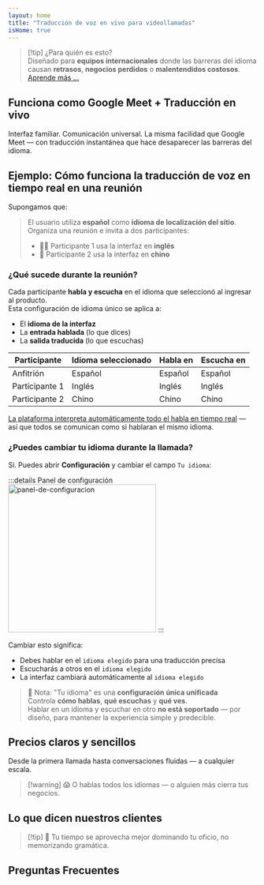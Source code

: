 ```yaml
---
layout: home
title: "Traducción de voz en vivo para videollamadas"
isHome: true
---
```


<HeroSection title="Reúnete en **Cualquier** Idioma" :typingSpeed="10" text="Traducción de voz en vivo en **videollamadas** — comunicación rápida, clara y sin fronteras.">
<NavButton buttonLabel="Cómo funciona" buttonClass="brand" to="/#HowItWorks" />
<NavButton buttonLabel="Asistente" buttonClass="alt" to="/chat" />
</HeroSection>

<span id="1"></span>
<FeatureBlock
    :card="{
      title: 'Traducción ≠ Comprensión. Esto es lo que sigue.',
      details: 'Sin importar el idioma, tu voz es escuchada — y comprendida — como si compartieras la misma lengua.',
      items: [
        '✧ Naturalmente, en [tiempo real](./product/overview/how-it-works), y sin subtítulos o retrasos.',
        '✧ La interpretación impulsada por IA captura el tono, la intención y la terminología específica de la industria.',
      ],
      link: './product/overview/what-is-intermind',
      src: {
        light: '/media-kit/animals-cartoon-3-2.png',
        dark: '/1d.png',
      },
      inversion: false,
    }"
  />

<span id="2"></span>
<FeatureBlock
    :card="{
      title: 'La Mente Dentro de Tus Reuniones',
      details: 'InterMind convierte cada llamada multilingüe en conocimiento claro y consultable.',
      items: [
        '✧ **Pregunta cualquier cosa** — la IA encuentra respuestas **en todas tus reuniones**.',
        '✧ Extrae automáticamente tareas, responsables y fechas límite.',
        '✧ Resume puntos clave en cualquier idioma — al instante.',
      ],
      link: './product/overview/how-it-works#🧩-deep-memory-deep-understanding',
      src: {
        light: '/2l.png',
        dark: '/2d.png',
      },
      inversion: true,
    }"
  />

<span id="3"></span>
<FeatureBlock
    :card="{
      title: 'Diseñado para Reuniones Serias — No Solo para Conversar',
      details: 'InterMind es una [plataforma de videoconferencias de nivel profesional](./product/overview/video-meeting-platform), no un complemento ligero o plugin.',
      items: [
        '✧ Resolución 1080p, supresión inteligente de ruido, programación, moderación, compartir pantalla, grabación, subtitulado, chat de participantes e integración de calendario — todo integrado, **listo para usar**.',
      ],
      link: './product/overview/video-meeting-platform',
      src: {
        light: '/3l.mp4',
        dark: '/3d.mp4',
      },
      inversion: false,
    }"
  />

<span id="4"></span>
<FeatureBlock
    :card="{
      title: 'Privacidad Donde Importa',
      details: 'InterMind está diseñado para conversaciones críticas de confianza — donde la privacidad y el control importan más.',
      items: ['✧ [Zonas de Privacidad](./product/overview/privacy-architecture) — UE, EE.UU., Sudeste Asiático', '✧ **Cero entrenamiento de datos**. Sin acceso de terceros.'],
      link: './product/overview/privacy-architecture',
      src: {
        light: '/4l.png',
        dark: '/4d.png',
      },
      inversion: true,
    }"
  />

> [!tip] ¿Para quién es esto?  
> Diseñado para **equipos internacionales** donde las barreras del idioma causan **retrasos**, **negocios perdidos** o **malentendidos costosos**. [Aprende más ...](./product/overview/markets)

## Funciona como Google Meet + Traducción en vivo

Interfaz familiar. Comunicación universal. La misma facilidad que Google Meet — con traducción instantánea que hace desaparecer las barreras del idioma.

<span id="HowItWorks"></span>

<FeatureCards
    :features="[
      {
        title: 'Regístrate gratis',
        details: 'Elige tu idioma y [crea una cuenta](#Pricing).',
        icon: {
          light: '/signUp.png',
          dark: '/signUp.png',
        },
      },
      {
        title: 'Inicia una reunión',
        details: 'Crea instantáneamente o programa con anticipación.',
        icon: {
          light: '/start.png',
          dark: '/start.png',
        },
      },
      {
        title: 'Únete a la reunión',
        details: 'Haz clic en el enlace, ingresa tu nombre, únete al instante.',
        icon: {
          light: '/join.png',
          dark: '/join.png',
        },
      },
      {
        title: 'Habla tu idioma',
        details: 'Todos hablan y escuchan en su propio idioma.',
        icon: {
          light: '/meeting.png',
          dark: '/meeting.png',
        },
      },
    ]"
  />

<span id="Example"></span>

## Ejemplo: Cómo funciona la traducción de voz en tiempo real en una reunión

Supongamos que:

> El usuario utiliza **español** como **idioma de localización del sitio**. Organiza una reunión e invita a dos participantes:
>
> - 🧑‍💼 Participante 1 usa la interfaz en **inglés**
> - 👩 Participante 2 usa la interfaz en **chino**

### ¿Qué sucede durante la reunión?

Cada participante **habla y escucha** en el idioma que seleccionó al ingresar al producto.  
Esta configuración de idioma único se aplica a:

- El **idioma de la interfaz**
- La **entrada hablada** (lo que dices)
- La **salida traducida** (lo que escuchas)

| Participante  | Idioma seleccionado | Habla en  | Escucha en |
| ------------- | ------------------- | --------- | ---------- |
| Anfitrión     | Español             | Español   | Español    |
| Participante 1| Inglés              | Inglés    | Inglés     |
| Participante 2| Chino               | Chino     | Chino      |

[La plataforma interpreta automáticamente todo el habla en tiempo real](./product/overview/how-it-works) — así que todos se comunican como si hablaran el mismo idioma.

### ¿Puedes cambiar tu idioma durante la llamada?

Sí. Puedes abrir **Configuración** y cambiar el campo `Tu idioma`:

:::details Panel de configuración
<img src="/settings.png" alt="panel-de-configuracion" width="300px" />
:::

Cambiar esto significa:

- Debes hablar en el `idioma elegido` para una traducción precisa
- Escucharás a otros en el `idioma elegido`
- La interfaz cambiará automáticamente al `idioma elegido`

> 📌 Nota: "Tu idioma" es una **configuración única unificada**  
> Controla **cómo hablas**, **qué escuchas** y **qué ves**.  
> Hablar en un idioma y escuchar en otro **no está soportado** — por diseño, para mantener la experiencia simple y predecible.

## Precios claros y sencillos

Desde la primera llamada hasta conversaciones fluidas — a cualquier escala.

<span id="Pricing"></span>

<PricingPlans
    :plans="[
      {
        title: '**Básico** &nbsp 1 usuario',
        price: '**Gratis**',
        details: 'no se requiere tarjeta de crédito',
        items: [
          '**25** reuniones',
          '**100** participantes en videollamadas [💬](#3)',
          '**30** GB de almacenamiento compartido por usuario',
          'Buscar en todas tus reuniones [💬](#2)',
          'Interpretación simultánea [💬](#1)',
        ],
      },
      {
        title: '**Pro**  &nbsp 1-99 usuarios',
        price: '**$20** /mes/usuario, facturado anualmente',
        details: 'o $25 facturado mensualmente',
        items: [
          '**Ilimitadas** reuniones',
          '**150** participantes en videollamadas [💬](#3)',
          '**2** TB de almacenamiento compartido por usuario',
          'Buscar en todas tus reuniones [💬](#2)',
          'Interpretación simultánea [💬](#1)',
        ],
      },
      {
        title: '**Empresarial** &nbsp 100+ usuarios',
        price: '**Precios personalizados**',
        details: 'Diseñado para la privacidad',
        items: [
          '**Ilimitadas** reuniones',
          '**500** participantes en videollamadas [💬](#3)',
          '**5** TB de almacenamiento compartido por usuario',
          'Buscar en todas tus reuniones [💬](#2)',
          'Interpretación simultánea [💬](#1)',
          '**Zonas de privacidad** [💬](#4)',
        ],
      },
    ]">

<AuthButton text="Comenzar" button-class="brand" event-name="get_started_attempt"/>
<AuthButton text="Comprar ahora" mode="checkout" eventName="buy_now_attempt" />
<ContactForm buttonText="Hablar con nuestro equipo" buttonClass="alt" />
</PricingPlans>

> [!warning] 😱 O hablas todos los idiomas — o alguien más cierra tus negocios.

<span id="Testimonials"></span>

## Lo que dicen nuestros clientes

<AutoScrollTestimonials testimonialsUrl="/testimonials.json"/>

> [!tip] 🥇 Tu tiempo se aprovecha mejor dominando tu oficio, no memorizando gramática.

## Preguntas Frecuentes

<span id="FAQ"></span>

<AccordionGroup
    :items="[
      {
        q: '¿Qué idiomas admite InterMind para interpretación?',
        a: 'InterMind admite **interpretación en tiempo real** en los siguientes 19 idiomas:<br><br>- العربية (ar) – Árabe<br>- Čeština (cs) – Checo<br>- Deutsch (de) – Alemán<br>- English (en) – Inglés<br>- Español (es) – Español<br>- Français (fr) – Francés<br>- हिन्दी (hi) – Hindi<br>- Magyar (hu) – Húngaro<br>- Italiano (it) – Italiano<br>- 日本語 (ja) – Japonés<br>- 한국어 (ko) – Coreano<br>- Nederlands (nl) – Holandés<br>- Polski (pl) – Polaco<br>- Português (pt) – Portugués<br>- Русский (ru) – Ruso<br>- Türkçe (tr) – Turco<br>- 中文 (zh) – Chino<br><br>Continuamente expandimos esta lista — se agregan nuevos idiomas con cada versión principal.',
      },
      {
        q: '¿Qué es un usuario con licencia y qué es un participante?',
        a: 'Un *usuario con licencia* tiene una licencia de reunión gratuita o de pago y puede programar reuniones dentro de los límites de su plan. Los *participantes* son invitados — **no necesitan una cuenta o licencia** para unirse y pueden conectarse desde cualquier dispositivo **gratis**.',
      },
      {
        q: '¿Cuántas personas pueden usar una licencia de InterMind?',
        a: 'Cada *usuario con licencia* puede organizar **reuniones ilimitadas**. Si varios miembros del equipo necesitan organizar reuniones simultáneamente, cada uno necesitará su propia licencia.',
      },
      {
        q: '¿Cuál es la duración máxima de una reunión?',
        a: 'Las reuniones pueden durar hasta **24 horas** en todos los planes.',
      },
      {
        q: '¿Hay un límite en el número de reuniones que puedo organizar?',
        a: 'El plan *Básico Gratuito* incluye **25 reuniones gratuitas**. Los planes *Pro* y *Business* ofrecen reuniones ilimitadas con más participantes y control.',
      },
      {
        q: '¿Cómo garantiza InterMind la privacidad y seguridad de los datos?',
        a: 'InterMind es **privado por diseño**. Todos los datos se procesan y almacenan dentro de tu **Zona de Privacidad** seleccionada — _UE_, _EE.UU._, o _Asia_. Cumplimos con [**GDPR**](https://gdpr.eu), [**CCPA**](https://oag.ca.gov/privacy/ccpa), y UAE PDPL, y **nunca usamos tu contenido** para entrenamiento o acceso de terceros. El control avanzado de [Zona de Privacidad](./product/overview/privacy-architecture) está disponible en el plan **Business**.',
      },
      {
        q: '¿Puedo probar InterMind antes de comprar un plan?',
        a: 'Absolutamente. El plan *Básico Gratuito* te da acceso completo a las funciones principales con **25 reuniones gratuitas** — incluyendo **interpretación simultánea** y **búsqueda de reuniones**. No se requiere tarjeta de crédito. Actualiza en cualquier momento.',
      },
      {
        q: '¿Qué pasa si necesito ayuda o soporte?',
        a: 'El soporte está disponible a través de nuestro [centro de ayuda](./resources/help). Los usuarios *Business* obtienen **soporte prioritario** con un contacto dedicado.',
      },
      {
        q: '¿Cómo administro mi suscripción (actualizar, degradar o cancelar)?',
        a: 'Puedes cambiar tu plan en cualquier momento a través de la **configuración de tu cuenta**. Los cambios toman efecto **inmediatamente**. Para cancelaciones, los *planes mensuales* se cancelan al final del ciclo de facturación. Los *planes anuales* pueden cancelarse para un **reembolso prorrateado**.',
      },
      {
        q: '¿Puedo usar InterMind para webinars o eventos grandes?',
        a: 'Sí. Los planes *Pro* y *Business* son ideales para **reuniones grandes y webinars** — con soporte para hasta **500 participantes** en *Business*.',
      },
    ]"/>

<HomeFooter
    :columns="[
      {
        title: 'PRODUCTO',
        links: [
          { text: 'Descripción general', link: './product/overview/what-is-intermind' },
          { text: 'Primeros pasos', link: './product/guide/getting-started' },
          { text: 'Testimonios', link: '#Testimonials' },
          { text: 'Precios', link: '#Pricing' },
        ],
      },
      {
        title: 'SOPORTE',
        links: [
          { text: 'Obtener soporte', link: './resources/help' },
          { text: 'FAQ', link: '#FAQ' },
          { text: 'Política de privacidad', link: './resources/company/Privacy-Policy' },
          { text: 'Guía legal de IA', link: './resources/company/Legal-Regulations-for-AI-Services' },
          { text: 'Estado del servicio', link: 'https://status.mind.com/' },
          // { text: 'Privacy Settings', link: '#' },
        ],
      },
      {
        title: 'RECURSOS',
        links: [
          { text: 'Blog', link: './blog' },
          { text: 'Recursos de marca', link: './resources/media-kit' },
          { text: 'Documentos de API de IA / LLM', link: 'https://mind.com/llms-full.txt' },
        ],
      },
      {
        title: 'EMPRESA',
        links: [
          { text: 'Acerca de', link: './resources/company/about' },
          { text: 'Equipo', link: './resources/company/team' },
          // { text: 'Careers', link: './resources/company/careers' },
          { text: 'Contactos', link: './resources/company/contacts' },
        ],
      },
    ]"/>